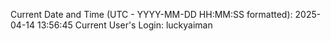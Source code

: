 Current Date and Time (UTC - YYYY-MM-DD HH:MM:SS formatted): 2025-04-14 13:56:45
Current User's Login: luckyaiman
